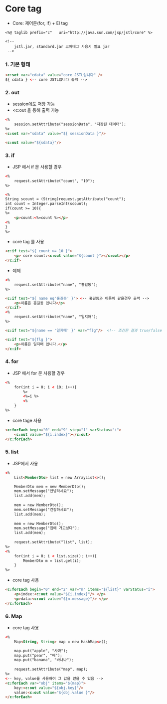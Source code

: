 # Core tag

- Core: 제어문(for, if) + El tag
```
<%@ taglib prefix="c"   uri="http://java.sun.com/jsp/jstl/core" %>

<!-- 
	jstl.jar, standard.jar 코어태그 사용시 필요 jar
 -->
 ```
### 1. 기본 형태
 ```html
 <c:set var="cdata" value="core JSTL입니다" />
${ cdata } <-- core JSTL입니다 출력 -->
```
### 2. out
- session에도 저장 가능
- <c:out 을 통해 출력 가능
```html
<%
	session.setAttribute("sessionData", "저장된 데이터");
%>
<c:set var="sdata" value="${ sessionData }"/>

<c:out value="${sdata}"/>
```
### 3. if
- JSP 에서 if 문 사용할 경우
```html
<%
	request.setAttribute("count", "10");
%>

<%
String scount = (String)request.getAttribute("count");
int count = Integer.parseInt(scount);
if(count >= 10){
%>
	<p>count:<%=count %></p>
<%	
}
%>
```
- core tag 를 사용
```html
<c:if test="${ count >= 10 }">
	<p> core count:<c:out value="${count }"></c:out></p>
</c:if>
```
- 예제
```html
<%
	request.setAttribute("name", "홍길동");
%>

<c:if test="${ name eq'홍길동' }"> <-- 홍길동과 이름이 같을경우 출력 -->
	<p>이름은 홍길동 입니다</p>
</c:if>
<%
	request.setAttribute("name", "일지매");
%>

<c:if test="${name == '일지매' }" var="flg"/>  <!-- 조건문 결과 true/false 를 변수에 대입 -->

<c:if test="${flg }">
	<p>이름은 일지매 입니다.</p>
</c:if>
```
### 4. for
- JSP 에서 for 문 사용할 경우
```html
<%
	for(int i = 0; i < 10; i++){
		%>
		<%=i %>
		<%
	}
%>
```
- core tage 사용
```html
<c:forEach begin="0" end="9" step="1" varStatus="i">
	<c:out value="${i.index}"></c:out>
</c:forEach>
```
### 5. list
- JSP에서 사용
```html
<%
	List<MemberDto> list = new ArrayList<>();

	MemberDto mem = new MemberDto();
	mem.setMessage("안녕하세요");
	list.add(mem);
	
	mem = new MemberDto();
	mem.setMessage("건강하세요");
	list.add(mem);
	
	mem = new MemberDto();
	mem.setMessage("집에 가고싶다");
	list.add(mem);
	
	request.setAttribute("list", list);
%>
<%
	for(int i = 0; i < list.size(); i++){
		MemberDto m = list.get(i);
	}
%>
```
- core tag 사용
```html
<c:forEach begin="0" end="2" var="m" items="${list}" varStatus="i">
	<p>index:<c:out value="${i.index}"/> </p>
	<p>data:<c:out value="${m.message}"/> </p>
</c:forEach>
```

### 6. Map
- core tag 사용
```html
<%
	Map<String, String> map = new HashMap<>();

	map.put("apple", "사과");
	map.put("pear", "배");
	map.put("banana", "바나나");
	
	request.setAttribute("map", map);
%>
<-- key, value를 사용하여 그 값을 얻을 수 있음 -->
<c:forEach var="obj" items="${map}">
	key:<c:out value="${obj.key}"/> 
	value:<c:out value="${obj.value }"/>
</c:forEach>
```
